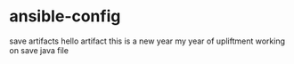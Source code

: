 # ansible-config

save artifacts
hello artifact
this is a new year
my year of upliftment
working on save java file
